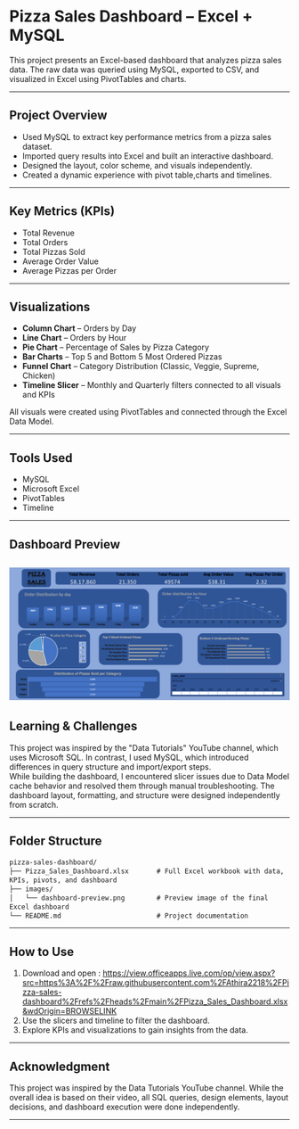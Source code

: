# Pizza Sales Dashboard – Excel + MySQL

This project presents an Excel-based dashboard that analyzes pizza sales data. The raw data was queried using MySQL, exported to CSV, and visualized in Excel using PivotTables and charts.

---

## Project Overview

- Used MySQL to extract key performance metrics from a pizza sales dataset.
- Imported query results into Excel and built an interactive dashboard.
- Designed the layout, color scheme, and visuals independently.
- Created a dynamic experience with pivot table,charts and timelines.

---

## Key Metrics (KPIs)

- Total Revenue  
- Total Orders  
- Total Pizzas Sold  
- Average Order Value  
- Average Pizzas per Order

---

## Visualizations

- **Column Chart** – Orders by Day  
- **Line Chart** – Orders by Hour  
- **Pie Chart** – Percentage of Sales by Pizza Category  
- **Bar Charts** – Top 5 and Bottom 5 Most Ordered Pizzas  
- **Funnel Chart** – Category Distribution (Classic, Veggie, Supreme, Chicken)  
- **Timeline Slicer** – Monthly and Quarterly filters connected to all visuals and KPIs

All visuals were created using PivotTables and connected through the Excel Data Model.

---

## Tools Used

- MySQL  
- Microsoft Excel  
- PivotTables   
- Timeline 

---

## Dashboard Preview


![Dashboard Screenshot](https://github.com/Athira2218/Pizza-sales-dashboard/blob/14fca6272c3f6d6286d659387f3159770e7f11d7/Pizza%20sales%20dashboard_preview.png)
---

## Learning & Challenges

This project was inspired by the "Data Tutorials" YouTube channel, which uses Microsoft SQL. In contrast, I used MySQL, which introduced differences in query structure and import/export steps.  
While building the dashboard, I encountered slicer issues due to Data Model cache behavior and resolved them through manual troubleshooting. The dashboard layout, formatting, and structure were designed independently from scratch.

---

## Folder Structure
```
pizza-sales-dashboard/
├── Pizza_Sales_Dashboard.xlsx       # Full Excel workbook with data, KPIs, pivots, and dashboard
├── images/
│   └── dashboard-preview.png        # Preview image of the final Excel dashboard
└── README.md                        # Project documentation
```


---

## How to Use

1. Download and open : https://view.officeapps.live.com/op/view.aspx?src=https%3A%2F%2Fraw.githubusercontent.com%2FAthira2218%2FPizza-sales-dashboard%2Frefs%2Fheads%2Fmain%2FPizza_Sales_Dashboard.xlsx&wdOrigin=BROWSELINK
2. Use the slicers and timeline to filter the dashboard.
3. Explore KPIs and visualizations to gain insights from the data.

---

## Acknowledgment

This project was inspired by the Data Tutorials YouTube channel. While the overall idea is based on their video, all SQL queries, design elements, layout decisions, and dashboard execution were done independently.

---

